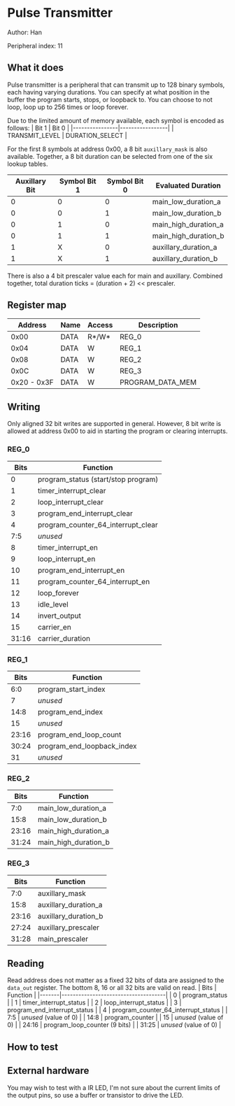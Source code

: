 <!---

This file is used to generate your project datasheet. Please fill in the information below and delete any unused
sections.

The peripheral index is the number TinyQV will use to select your peripheral.  You will pick a free
slot when raising the pull request against the main TinyQV repository, and can fill this in then.  You
also need to set this value as the PERIPHERAL_NUM in your test script.

You can also include images in this folder and reference them in the markdown. Each image must be less than
512 kb in size, and the combined size of all images must be less than 1 MB.
-->

# Pulse Transmitter

Author: Han

Peripheral index: 11

## What it does

Pulse transmitter is a peripheral that can transmit up to 128 binary symbols, each having varying durations. You can specify at what position in the buffer the program starts, stops, or loopback to. You can choose to not loop, loop up to 256 times or loop forever.

Due to the limited amount of memory available, each symbol is encoded as follows:
| Bit 1          | Bit 0           |
|----------------|-----------------|
| TRANSMIT_LEVEL | DURATION_SELECT |

For the first 8 symbols at address 0x00, a 8 bit `auxillary_mask` is also available. Together, a 8 bit duration can be selected from one of the six lookup tables.

| Auxillary Bit | Symbol Bit 1 | Symbol Bit 0 | Evaluated Duration   |
|---------------|--------------|--------------|----------------------|
| 0             | 0            | 0            | main_low_duration_a  |
| 0             | 0            | 1            | main_low_duration_b  |
| 0             | 1            | 0            | main_high_duration_a |
| 0             | 1            | 1            | main_high_duration_b |
| 1             | X            | 0            | auxillary_duration_a |
| 1             | X            | 1            | auxillary_duration_b |

There is also a 4 bit prescaler value each for main and auxillary.
Combined together, total duration ticks = (duration + 2) << prescaler.

## Register map
| Address     | Name  | Access | Description      |
|-------------|-------|--------|------------------|
| 0x00        | DATA  | R*/W*  | REG_0            |
| 0x04        | DATA  | W      | REG_1            |
| 0x08        | DATA  | W      | REG_2            |
| 0x0C        | DATA  | W      | REG_3            |
| 0x20 - 0x3F | DATA  | W      | PROGRAM_DATA_MEM |

## Writing
Only aligned 32 bit writes are supported in general. However, 8 bit write is allowed at address 0x00 to aid in starting the program or clearing interrupts.

### REG_0
| Bits  | Function                            |
|-------|-------------------------------------|
| 0     | program_status (start/stop program) |
| 1     | timer_interrupt_clear               |
| 2     | loop_interrupt_clear                |
| 3     | program_end_interrupt_clear         |
| 4     | program_counter_64_interrupt_clear  |
| 7:5   | *unused*                            |
| 8     | timer_interrupt_en                  |
| 9     | loop_interrupt_en                   |
| 10    | program_end_interrupt_en            |
| 11    | program_counter_64_interrupt_en     |
| 12    | loop_forever                        |
| 13    | idle_level                          |
| 14    | invert_output                       |
| 15    | carrier_en                          |
| 31:16 | carrier_duration                    |

### REG_1
| Bits  | Function                            |
|-------|-------------------------------------|
| 6:0   | program_start_index                 |
| 7     | *unused*                            |
| 14:8  | program_end_index                   |
| 15    | *unused*                            |
| 23:16 | program_end_loop_count              |
| 30:24 | program_end_loopback_index          |
| 31    | *unused*                            |

### REG_2
| Bits  | Function                            |
|-------|-------------------------------------|
| 7:0   | main_low_duration_a                 |
| 15:8  | main_low_duration_b                 |
| 23:16 | main_high_duration_a                |
| 31:24 | main_high_duration_b                |

### REG_3
| Bits  | Function                            |
|-------|-------------------------------------|
| 7:0   | auxillary_mask                      |
| 15:8  | auxillary_duration_a                |
| 23:16 | auxillary_duration_b                |
| 27:24 | auxillary_prescaler                 |
| 31:28 | main_prescaler                      |

## Reading
Read address does not matter as a fixed 32 bits of data are assigned to the `data_out` register. The bottom 8, 16 or all 32 bits are valid on read.
| Bits  | Function                            |
|-------|-------------------------------------|
| 0     | program_status                      |
| 1     | timer_interrupt_status              |
| 2     | loop_interrupt_status               |
| 3     | program_end_interrupt_status        |
| 4     | program_counter_64_interrupt_status |
| 7:5   | *unused* (value of 0)               |
| 14:8  | program_counter                     |
| 15    | *unused* (value of 0)               |
| 24:16 | program_loop_counter (9 bits)       |
| 31:25 | *unused* (value of 0)               |

## How to test

## External hardware
You may wish to test with a IR LED, I'm not sure about the current limits of the output pins, so use a buffer or transistor to drive the LED.